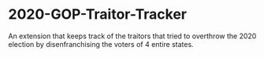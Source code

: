 # 2020-GOP-Traitor-Tracker

An extension that keeps track of the traitors that tried to overthrow the 2020 election by disenfranchising the voters of 4 entire states. 